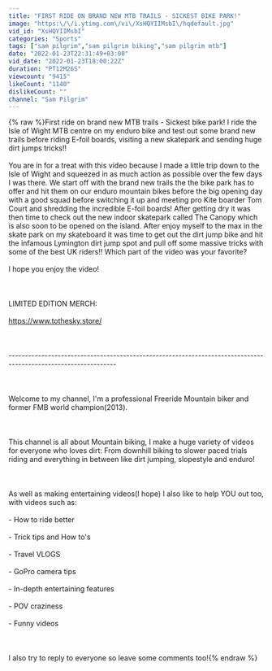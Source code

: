 ```yaml
---
title: "FIRST RIDE ON BRAND NEW MTB TRAILS - SICKEST BIKE PARK!"
image: "https:\/\/i.ytimg.com\/vi\/XsHQYIIMsbI\/hqdefault.jpg"
vid_id: "XsHQYIIMsbI"
categories: "Sports"
tags: ["sam pilgrim","sam pilgrim biking","sam pilgrim mtb"]
date: "2022-01-23T22:31:49+03:00"
vid_date: "2022-01-23T18:00:22Z"
duration: "PT12M26S"
viewcount: "9415"
likeCount: "1140"
dislikeCount: ""
channel: "Sam Pilgrim"
---
```

{% raw %}First ride on brand new MTB trails - Sickest bike park! I ride the Isle of Wight MTB centre on my enduro bike and test out some brand new trails before riding E-foil boards, visiting a new skatepark and sending huge dirt jumps tricks!! <br /><br />You are in for a treat with this video because I made a little trip down to the Isle of Wight and squeezed in as much action as possible over the few days I was there. We start off with the brand new trails the the bike park has to offer and hit them on our enduro mountain bikes before the big opening day with a good squad before switching it up and meeting pro Kite boarder Tom Court and shredding the incredible E-foil boards! After getting dry it was then time to check out the new indoor skatepark called The Canopy which is also soon to be opened on the island. After enjoy myself to the max in the skate park on my skateboard it was time to get out the dirt jump bike and hit the infamous Lymington dirt jump spot and pull off some massive tricks with some of the best UK riders!! Which part of the video was your favorite? <br /><br />I hope you enjoy the video!<br /><br /><br /><br />LIMITED EDITION MERCH:<br /><br /><a rel="nofollow" target="blank" href="https://www.tothesky.store/">https://www.tothesky.store/</a><br /><br /><br /><br />---------------------------------------------------------------------------------------------------------------<br /><br /><br /><br />Welcome to my channel, I'm a professional Freeride Mountain biker and former FMB world champion(2013).  <br /><br /><br /><br />This channel is all about Mountain biking, I make a huge variety of videos for everyone who loves dirt: From downhill biking to slower paced trials riding and everything in between like dirt jumping, slopestyle and enduro!  <br /><br /><br /><br />As well as making entertaining videos(I hope) I also like to help YOU out too, with videos such as:  <br /><br />- How to ride better <br /><br />- Trick tips and How to's <br /><br />- Travel VLOGS <br /><br />- GoPro camera tips <br /><br />- In-depth entertaining features <br /><br />- POV craziness <br /><br />- Funny videos <br /><br /><br /><br /> I also try to reply to everyone so leave some comments too!{% endraw %}

